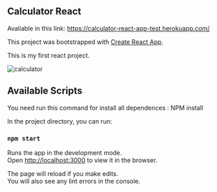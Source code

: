 ## Calculator React

Avaliable in this link: https://calculator-react-app-test.herokuapp.com/

This project was bootstrapped with [Create React App](https://github.com/facebook/create-react-app). 

This is my first react project.

![calculator](https://user-images.githubusercontent.com/28275815/83342250-857b6380-a2c3-11ea-9d22-f741b4b5f718.png)

## Available Scripts

You need run this command for install all dependences : NPM install

In the project directory, you can run:

### `npm start`

Runs the app in the development mode.<br />
Open [http://localhost:3000](http://localhost:3000) to view it in the browser.

The page will reload if you make edits.<br />
You will also see any lint errors in the console.
